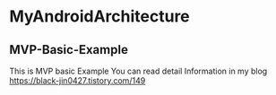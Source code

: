 # MyAndroidArchitecture

## MVP-Basic-Example

This is MVP basic Example
You can read detail Information in my blog
https://black-jin0427.tistory.com/149